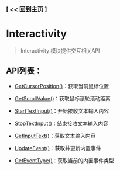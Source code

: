 ### [[ << 回到主页 ]](../index.md)

# Interactivity

> Interactivity 模块提供交互相关API

## API列表：

+ [GetCursorPosition()](_GetCursorPosition_.md)：获取当前鼠标位置

+ [GetScrollValue()](_GetScrollValue_.md)：获取鼠标滚轮滚动距离

+ [StartTextInput()](_StartTextInput_.md)：开始接收文本输入内容

+ [StopTextInput()](_StopTextInput_.md)：结束接收文本输入内容

+ [GetInputText()](_GetInputText_.md)：获取文本输入内容

+ [UpdateEvent()](_UpdateEvent_.md)：获取并更新内置事件

+ [GetEventType()](_GetEventType_.md)：获取当前的内置事件类型
